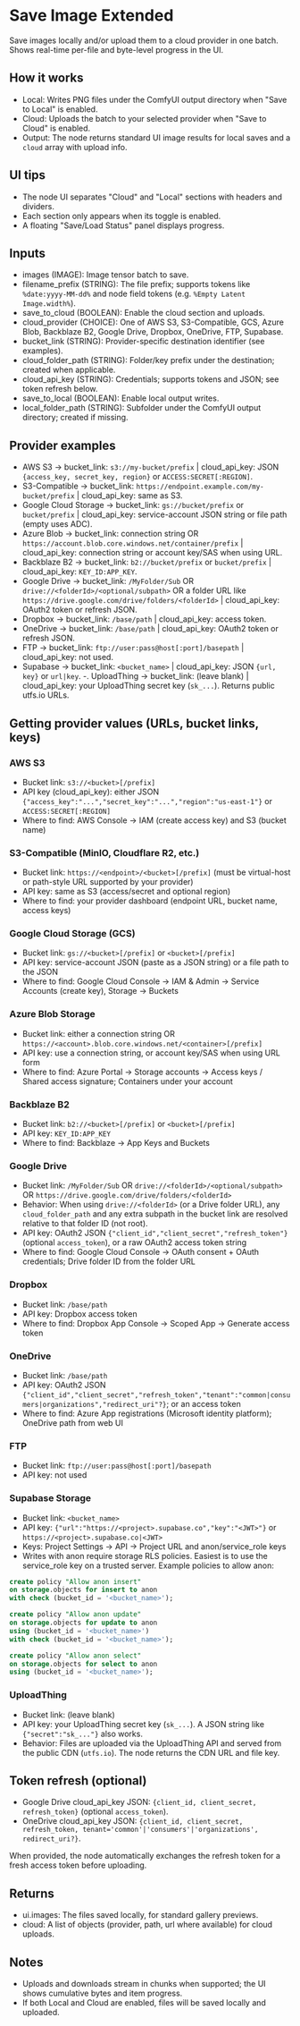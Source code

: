 # Save Image Extended

Save images locally and/or upload them to a cloud provider in one batch. Shows real-time per-file and byte-level progress in the UI.

## How it works

-   Local: Writes PNG files under the ComfyUI output directory when "Save to Local" is enabled.
-   Cloud: Uploads the batch to your selected provider when "Save to Cloud" is enabled.
-   Output: The node returns standard UI image results for local saves and a `cloud` array with upload info.

## UI tips

-   The node UI separates "Cloud" and "Local" sections with headers and dividers.
-   Each section only appears when its toggle is enabled.
-   A floating "Save/Load Status" panel displays progress.

## Inputs

-   images (IMAGE): Image tensor batch to save.
-   filename_prefix (STRING): The file prefix; supports tokens like `%date:yyyy-MM-dd%` and node field tokens (e.g. `%Empty Latent Image.width%`).
-   save_to_cloud (BOOLEAN): Enable the cloud section and uploads.
-   cloud_provider (CHOICE): One of AWS S3, S3-Compatible, GCS, Azure Blob, Backblaze B2, Google Drive, Dropbox, OneDrive, FTP, Supabase.
-   bucket_link (STRING): Provider-specific destination identifier (see examples).
-   cloud_folder_path (STRING): Folder/key prefix under the destination; created when applicable.
-   cloud_api_key (STRING): Credentials; supports tokens and JSON; see token refresh below.
-   save_to_local (BOOLEAN): Enable local output writes.
-   local_folder_path (STRING): Subfolder under the ComfyUI output directory; created if missing.

## Provider examples

-   AWS S3 → bucket_link: `s3://my-bucket/prefix` | cloud_api_key: JSON `{access_key, secret_key, region}` or `ACCESS:SECRET[:REGION]`.
-   S3-Compatible → bucket_link: `https://endpoint.example.com/my-bucket/prefix` | cloud_api_key: same as S3.
-   Google Cloud Storage → bucket_link: `gs://bucket/prefix` or `bucket/prefix` | cloud_api_key: service-account JSON string or file path (empty uses ADC).
-   Azure Blob → bucket_link: connection string OR `https://account.blob.core.windows.net/container/prefix` | cloud_api_key: connection string or account key/SAS when using URL.
-   Backblaze B2 → bucket_link: `b2://bucket/prefix` or `bucket/prefix` | cloud_api_key: `KEY_ID:APP_KEY`.
-   Google Drive → bucket_link: `/MyFolder/Sub` OR `drive://<folderId>/<optional/subpath>` OR a folder URL like `https://drive.google.com/drive/folders/<folderId>` | cloud_api_key: OAuth2 token or refresh JSON.
-   Dropbox → bucket_link: `/base/path` | cloud_api_key: access token.
-   OneDrive → bucket_link: `/base/path` | cloud_api_key: OAuth2 token or refresh JSON.
-   FTP → bucket_link: `ftp://user:pass@host[:port]/basepath` | cloud_api_key: not used.
-   Supabase → bucket_link: `<bucket_name>` | cloud_api_key: JSON `{url, key}` or `url|key`.
-.  UploadThing → bucket_link: (leave blank) | cloud_api_key: your UploadThing secret key (`sk_...`). Returns public utfs.io URLs.

## Getting provider values (URLs, bucket links, keys)

### AWS S3

-   Bucket link: `s3://<bucket>[/prefix]`
-   API key (cloud_api_key): either JSON `{"access_key":"...","secret_key":"...","region":"us-east-1"}` or `ACCESS:SECRET[:REGION]`
-   Where to find: AWS Console → IAM (create access key) and S3 (bucket name)

### S3-Compatible (MinIO, Cloudflare R2, etc.)

-   Bucket link: `https://<endpoint>/<bucket>[/prefix]` (must be virtual-host or path-style URL supported by your provider)
-   API key: same as S3 (access/secret and optional region)
-   Where to find: your provider dashboard (endpoint URL, bucket name, access keys)

### Google Cloud Storage (GCS)

-   Bucket link: `gs://<bucket>[/prefix]` or `<bucket>[/prefix]`
-   API key: service-account JSON (paste as a JSON string) or a file path to the JSON
-   Where to find: Google Cloud Console → IAM & Admin → Service Accounts (create key), Storage → Buckets

### Azure Blob Storage

-   Bucket link: either a connection string OR `https://<account>.blob.core.windows.net/<container>[/prefix]`
-   API key: use a connection string, or account key/SAS when using URL form
-   Where to find: Azure Portal → Storage accounts → Access keys / Shared access signature; Containers under your account

### Backblaze B2

-   Bucket link: `b2://<bucket>[/prefix]` or `<bucket>[/prefix]`
-   API key: `KEY_ID:APP_KEY`
-   Where to find: Backblaze → App Keys and Buckets

### Google Drive

-   Bucket link: `/MyFolder/Sub` OR `drive://<folderId>/<optional/subpath>` OR `https://drive.google.com/drive/folders/<folderId>`
-   Behavior: When using `drive://<folderId>` (or a Drive folder URL), any `cloud_folder_path` and any extra subpath in the bucket link are resolved relative to that folder ID (not root).
-   API key: OAuth2 JSON `{"client_id","client_secret","refresh_token"}` (optional `access_token`), or a raw OAuth2 access token string
-   Where to find: Google Cloud Console → OAuth consent + OAuth credentials; Drive folder ID from the folder URL

### Dropbox

-   Bucket link: `/base/path`
-   API key: Dropbox access token
-   Where to find: Dropbox App Console → Scoped App → Generate access token

### OneDrive

-   Bucket link: `/base/path`
-   API key: OAuth2 JSON `{"client_id","client_secret","refresh_token","tenant":"common|consumers|organizations","redirect_uri"?}`; or an access token
-   Where to find: Azure App registrations (Microsoft identity platform); OneDrive path from web UI

### FTP

-   Bucket link: `ftp://user:pass@host[:port]/basepath`
-   API key: not used

### Supabase Storage

-   Bucket link: `<bucket_name>`
-   API key: `{"url":"https://<project>.supabase.co","key":"<JWT>"}` or `https://<project>.supabase.co|<JWT>`
-   Keys: Project Settings → API → Project URL and anon/service_role keys
-   Writes with anon require storage RLS policies. Easiest is to use the service_role key on a trusted server. Example policies to allow anon:

```sql
create policy "Allow anon insert"
on storage.objects for insert to anon
with check (bucket_id = '<bucket_name>');

create policy "Allow anon update"
on storage.objects for update to anon
using (bucket_id = '<bucket_name>')
with check (bucket_id = '<bucket_name>');

create policy "Allow anon select"
on storage.objects for select to anon
using (bucket_id = '<bucket_name>');
```

### UploadThing

-   Bucket link: (leave blank)
-   API key: your UploadThing secret key (`sk_...`). A JSON string like `{"secret":"sk_..."}` also works.
-   Behavior: Files are uploaded via the UploadThing API and served from the public CDN (`utfs.io`). The node returns the CDN URL and file key.

## Token refresh (optional)

-   Google Drive cloud_api_key JSON: `{client_id, client_secret, refresh_token}` (optional `access_token`).
-   OneDrive cloud_api_key JSON: `{client_id, client_secret, refresh_token, tenant='common'|'consumers'|'organizations', redirect_uri?}`.

When provided, the node automatically exchanges the refresh token for a fresh access token before uploading.

## Returns

-   ui.images: The files saved locally, for standard gallery previews.
-   cloud: A list of objects (provider, path, url where available) for cloud uploads.

## Notes

-   Uploads and downloads stream in chunks when supported; the UI shows cumulative bytes and item progress.
-   If both Local and Cloud are enabled, files will be saved locally and uploaded.
